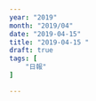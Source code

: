 ```yaml
---
year: "2019"
month: "2019/04"
date: "2019-04-15"
title: "2019-04-15 "
draft: true
tags: [
    "日報"
]

---
```



